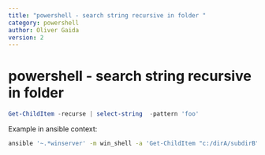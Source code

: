 ```yaml
---
title: "powershell - search string recursive in folder "
category: powershell
author: Oliver Gaida
version: 2
---
```


# powershell - search string recursive in folder

```powershell
Get-ChildItem -recurse | select-string  -pattern 'foo'
```

Example in ansible context:

```bash
ansible '~.*winserver' -m win_shell -a 'Get-ChildItem "c:/dirA/subdirB" -recurse | select-string  -pattern "foo.*bar"'
```
